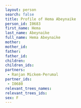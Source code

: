 ```yaml
---
layout: person
search: false
title: Profile of Hema Abeynaike
person_id: I0683
first_name: Hema
last_name: Abeynaike
full_name: Hema Abeynaike
mother: 
mother_id: 
father: 
father_id: 
children:
children_ids:
partners:
 - Ranjan Mickem-Perumal
partner_ids:
 - I0680
relevant_trees_names:
relevant_trees_ids:
sex: F
---
```



